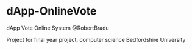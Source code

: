 # dApp-OnlineVote
dApp Vote Online System
@RobertBradu

Project for final year project, computer science Bedfordshire University

